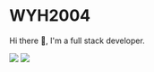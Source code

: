 # WYH2004

Hi there 👋, I'm a full stack developer.

![](https://github-readme-stats.vercel.app/api?username=VIPWYH2004&count_private=true&show_icons=true&locale=cn&include_all_commits=true) ![](https://github-readme-stats.vercel.app/api/top-langs/?username=VIPWYH2004&hide=css,html&layout=compact&langs_count=8)
